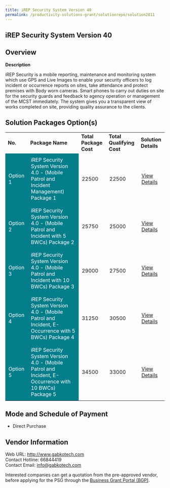 ```yaml
---
title: iREP Security System Version 40
permalink: /productivity-solutions-grant/solutionrepo/solution2811
---
```


## iREP Security System Version 40

## Overview

**Description**

iREP Security is a mobile reporting, maintenance and monitoring system which use GPS and Live Images to enable your security officers to log incident or occurrence reports on sites, take attendance and protect premises with Body worn cameras.  Smart phones to carry out duties on site for the security guards and feedback to agency operation or management of the MCST immediately.  The system gives you a transparent view of works completed on site, providing quality assurance to the clients.

## Solution Packages Option(s)

<table>
<tr>
<td><b>No.</b></td>
<td><b>Package Name</b></td>
<td><b>Total Package Cost</b></td>
<td><b>Total Qualifying Cost</b></td>
<td><b>Solution Details</b></td>
</tr>
<tr>
<td style='padding: 10px; background-color: #037E8A; color: #FFFFFF;'>Option 1</td>
<td style='padding: 10px; background-color: #037E8A; color: #FFFFFF;'>iREP Security System Version 4.0 - (Mobile Patrol and Incident Management) Package 1</td>
<td style='padding: 10px;'>22500</td>
<td style='padding: 10px;'>22500</td>
<td style='padding: 10px;'><a href='https://www.gobusiness.gov.sg/images/psg/Gabkotech_iREP_20210378_Desensitised_Annex_3_Part_1.pdf' target='_blank'>View Details</a></td>
</tr>
<tr>
<td style='padding: 10px; background-color: #037E8A; color: #FFFFFF;'>Option 2</td>
<td style='padding: 10px; background-color: #037E8A; color: #FFFFFF;'>iREP Security System Version 4.0 - (Mobile Patrol and Incident with 5 BWCs) Package 2</td>
<td style='padding: 10px;'>25750</td>
<td style='padding: 10px;'>25000</td>
<td style='padding: 10px;'><a href='https://www.gobusiness.gov.sg/images/psg/Gabkotech_iREP_20210378_Desensitised_Annex_3_Part_2.pdf' target='_blank'>View Details</a></td>
</tr>
<tr>
<td style='padding: 10px; background-color: #037E8A; color: #FFFFFF;'>Option 3</td>
<td style='padding: 10px; background-color: #037E8A; color: #FFFFFF;'>iREP Security System Version 4.0 - (Mobile Patrol and Incident with 10 BWCs) Package 3</td>
<td style='padding: 10px;'>29000</td>
<td style='padding: 10px;'>27500</td>
<td style='padding: 10px;'><a href='https://www.gobusiness.gov.sg/images/psg/Gabkotech_iREP_20210378_Desensitised_Annex_3_Part_3.pdf' target='_blank'>View Details</a></td>
</tr>
<tr>
<td style='padding: 10px; background-color: #037E8A; color: #FFFFFF;'>Option 4</td>
<td style='padding: 10px; background-color: #037E8A; color: #FFFFFF;'>iREP Security System Version 4.0 - (Mobile Patrol and Incident, E-Occurrence with 5 BWCs) Package 4</td>
<td style='padding: 10px;'>31250</td>
<td style='padding: 10px;'>30500</td>
<td style='padding: 10px;'><a href='https://www.gobusiness.gov.sg/images/psg/Gabkotech_iREP_20210378_Desensitised_Annex_3_Part_4.pdf' target='_blank'>View Details</a></td>
</tr>
<tr>
<td style='padding: 10px; background-color: #037E8A; color: #FFFFFF;'>Option 5</td>
<td style='padding: 10px; background-color: #037E8A; color: #FFFFFF;'>iREP Security System Version 4.0 - (Mobile Patrol and Incident, E-Occurrence with 10 BWCs) Package 5</td>
<td style='padding: 10px;'>34500</td>
<td style='padding: 10px;'>33000</td>
<td style='padding: 10px;'><a href='https://www.gobusiness.gov.sg/images/psg/Gabkotech_iREP_20210378_Desensitised_Annex_3_Part_5.pdf' target='_blank'>View Details</a></td>
</tr>
</table>

## Mode and Schedule of Payment

 - Direct Purchase

## Vendor Information

 Web URL: http://www.gabkotech.com <br>Contact Hotline: 66844419 <br>Contact Email: info@gabkotech.com <br>

Interested companies can get a quotation from the pre-approved vendor, before applying for the PSG through the <a href='https://www.businessgrants.gov.sg/' target='_blank' rel='noopener'>Business Grant Portal (BGP)</a>.

<script src="/jquery/resize-tables.js"></script>

